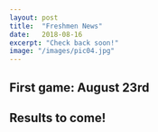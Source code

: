 ```yaml
---
layout: post
title:  "Freshmen News"
date:   2018-08-16
excerpt: "Check back soon!"
image: "/images/pic04.jpg"
---
```


## First game: August 23rd

## Results to come!




<!--
### Auto-Generating Sitemap
The sitemap is auto generated! Just simply change the front matter of each site. It looks like so...
```
sitemap:
    priority: 0.7
    lastmod: 2017-11-02
    changefreq: weekly
```
### Formspring integration
The contact form below each page on the footer actually collects information! Just change your email address in the ```_config.yml``` file!
-->